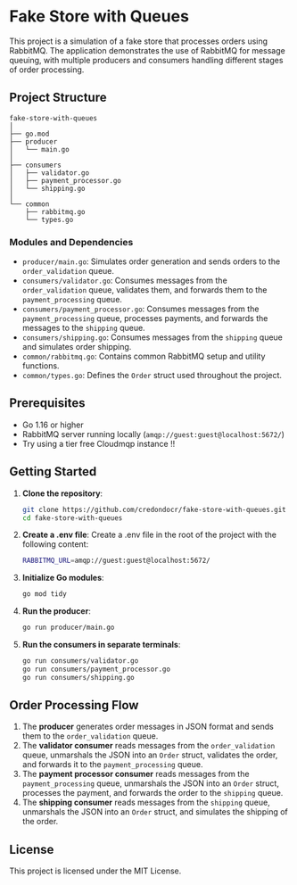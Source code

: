 
# Fake Store with Queues

This project is a simulation of a fake store that processes orders using RabbitMQ. The application demonstrates the use of RabbitMQ for message queuing, with multiple producers and consumers handling different stages of order processing.

## Project Structure

```
fake-store-with-queues
│
├── go.mod
├── producer
│   └── main.go
│
├── consumers
│   ├── validator.go
│   ├── payment_processor.go
│   └── shipping.go
│
└── common
    ├── rabbitmq.go
    └── types.go
```

### Modules and Dependencies

- `producer/main.go`: Simulates order generation and sends orders to the `order_validation` queue.
- `consumers/validator.go`: Consumes messages from the `order_validation` queue, validates them, and forwards them to the `payment_processing` queue.
- `consumers/payment_processor.go`: Consumes messages from the `payment_processing` queue, processes payments, and forwards the messages to the `shipping` queue.
- `consumers/shipping.go`: Consumes messages from the `shipping` queue and simulates order shipping.
- `common/rabbitmq.go`: Contains common RabbitMQ setup and utility functions.
- `common/types.go`: Defines the `Order` struct used throughout the project.

## Prerequisites

- Go 1.16 or higher
- RabbitMQ server running locally (`amqp://guest:guest@localhost:5672/`)
- Try using a tier free Cloudmqp instance !!

## Getting Started

1. **Clone the repository**:

   ```sh
   git clone https://github.com/credondocr/fake-store-with-queues.git
   cd fake-store-with-queues
   ```

2. **Create a .env file**:
Create a .env file in the root of the project with the following content:
   ```sh
   RABBITMQ_URL=amqp://guest:guest@localhost:5672/
   ```

3. **Initialize Go modules**:

   ```sh
   go mod tidy
   ```

4. **Run the producer**:

   ```sh
   go run producer/main.go
   ```

5. **Run the consumers in separate terminals**:

   ```sh
   go run consumers/validator.go
   go run consumers/payment_processor.go
   go run consumers/shipping.go
   ```

## Order Processing Flow

1. The **producer** generates order messages in JSON format and sends them to the `order_validation` queue.
2. The **validator consumer** reads messages from the `order_validation` queue, unmarshals the JSON into an `Order` struct, validates the order, and forwards it to the `payment_processing` queue.
3. The **payment processor consumer** reads messages from the `payment_processing` queue, unmarshals the JSON into an `Order` struct, processes the payment, and forwards the order to the `shipping` queue.
4. The **shipping consumer** reads messages from the `shipping` queue, unmarshals the JSON into an `Order` struct, and simulates the shipping of the order.


## License

This project is licensed under the MIT License.
